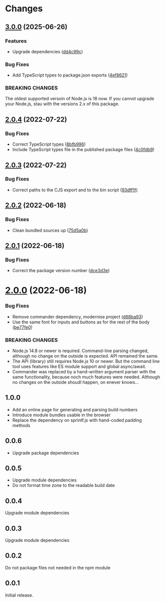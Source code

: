 # Changes

## [3.0.0](https://github.com/prantlf/build-number-generator/compare/v2.0.4...v3.0.0) (2025-06-26)

### Features

* Upgrade dependencies ([dd4c99c](https://github.com/prantlf/build-number-generator/commit/dd4c99cbe693de751c02e7779810e195dbc405ef))

### Bug Fixes

* Add TypeScript types to package.json exports ([4ef8621](https://github.com/prantlf/build-number-generator/commit/4ef86218f6aa1ae2b71028bb705fd5859a8b03c7))

### BREAKING CHANGES

The oldest supported versoin of Node.js is 18 now.
If you cannot upgrade your Node.js, stau with the versions 2.x
of this package.

## [2.0.4](https://github.com/prantlf/build-number-generator/compare/v2.0.3...v2.0.4) (2022-07-22)

### Bug Fixes

* Correct TypeScript types ([8bfb996](https://github.com/prantlf/build-number-generator/commit/8bfb996e65220c96488f7a07980b7b05f8a7590a))
* Include TypeScript types file in the published package files ([4c0fdb9](https://github.com/prantlf/build-number-generator/commit/4c0fdb9719bcb60fec884888827f1305213b0291))

## [2.0.3](https://github.com/prantlf/build-number-generator/compare/v2.0.2...v2.0.3) (2022-07-22)

### Bug Fixes

* Correct paths to the CJS export and to the bin script ([93dff1f](https://github.com/prantlf/build-number-generator/commit/93dff1f4b000b5926db870ccdf302e27d3381554))

## [2.0.2](https://github.com/prantlf/build-number-generator/compare/v2.0.1...v2.0.2) (2022-06-18)

### Bug Fixes

* Clean bundled sources up ([75d5a0b](https://github.com/prantlf/build-number-generator/commit/75d5a0bf29509bddea70f6bddf344ea9d960e27c))

## [2.0.1](https://github.com/prantlf/build-number-generator/compare/v2.0.0...v2.0.1) (2022-06-18)

### Bug Fixes

* Correct the package version number ([dce3d3e](https://github.com/prantlf/build-number-generator/commit/dce3d3e894f11b72817ecd248afcb162d8d7c2db))

# [2.0.0](https://github.com/prantlf/build-number-generator/compare/v1.0.0...v2.0.0) (2022-06-18)

### Bug Fixes

* Remove commander dependency, modernise project ([d68ba93](https://github.com/prantlf/build-number-generator/commit/d68ba933bad75f135fb8e8f681dfd3d6ed75a99b))
* Use the same font for inputs and buttons as for the rest of the body ([be77fe0](https://github.com/prantlf/build-number-generator/commit/be77fe00d5639fc972f3dd6dfb1d63a43dbedda0))

### BREAKING CHANGES

* Node.js 14.8 or newer is required. Command-line parsing
changed, although no change on the outside is expected. API remained the
same.
* The API (library) still requires Node.js 10 or newer. But the command
  line tool uses features like ES module support and global async/await.
* Commander was replaced by a hand-written argument parser with the same
  functionality, because noch much features were needed. Although no
  changes on the outside shoudl happen, on enever knows...

## 1.0.0

* Add an online page for generating and parsing build numbers
* Introduce module bundles usable in the browser
* Replace the dependency on sprintf.js with hand-coded padding methods

## 0.0.6

* Upgrade package dependencies

## 0.0.5

* Upgrade module dependencies
* Do not format time zone to the readable build date

## 0.0.4

Upgrade module dependencies

## 0.0.3

Upgrade module dependencies

## 0.0.2

Do not package files not needed in the npm module

## 0.0.1

Initial release.
